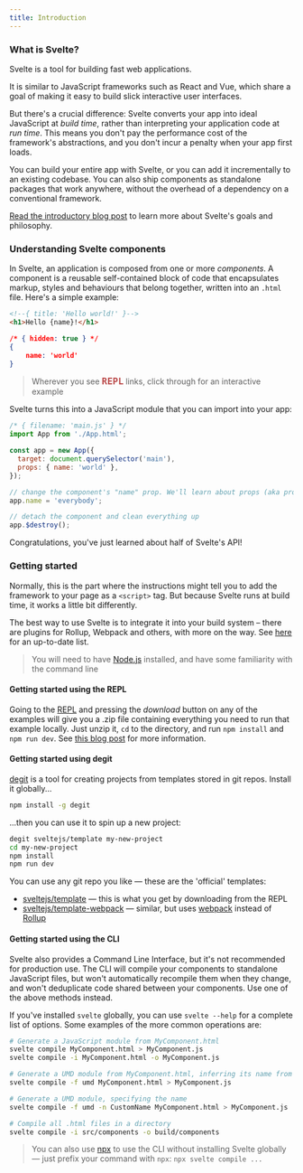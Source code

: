 ```yaml
---
title: Introduction
---
```


### What is Svelte?

Svelte is a tool for building fast web applications.

It is similar to JavaScript frameworks such as React and Vue, which share a goal of making it easy to build slick interactive user interfaces.

But there's a crucial difference: Svelte converts your app into ideal JavaScript at *build time*, rather than interpreting your application code at *run time*. This means you don't pay the performance cost of the framework's abstractions, and you don't incur a penalty when your app first loads.

You can build your entire app with Svelte, or you can add it incrementally to an existing codebase. You can also ship components as standalone packages that work anywhere, without the overhead of a dependency on a conventional framework.

[Read the introductory blog post](/blog/frameworks-without-the-framework) to learn more about Svelte's goals and philosophy.


### Understanding Svelte components

In Svelte, an application is composed from one or more _components_. A component is a reusable self-contained block of code that encapsulates markup, styles and behaviours that belong together, written into an `.html` file. Here's a simple example:

```html
<!--{ title: 'Hello world!' }-->
<h1>Hello {name}!</h1>
```

```json
/* { hidden: true } */
{
	name: 'world'
}
```

> Wherever you see <strong style="font-weight: 700; font-size: 16px; font-family: Inconsolata, monospace; color: rgba(170,30,30, 0.8)">REPL</strong> links, click through for an interactive example

Svelte turns this into a JavaScript module that you can import into your app:

```js
/* { filename: 'main.js' } */
import App from './App.html';

const app = new App({
  target: document.querySelector('main'),
  props: { name: 'world' },
});

// change the component's "name" prop. We'll learn about props (aka properties) below
app.name = 'everybody';

// detach the component and clean everything up
app.$destroy();
```

Congratulations, you've just learned about half of Svelte's API!


### Getting started

Normally, this is the part where the instructions might tell you to add the framework to your page as a `<script>` tag. But because Svelte runs at build time, it works a little bit differently.

The best way to use Svelte is to integrate it into your build system – there are plugins for Rollup, Webpack and others, with more on the way. See [here](https://github.com/sveltejs/svelte/#svelte) for an up-to-date list.

> You will need to have [Node.js](https://nodejs.org/en/) installed, and have some familiarity with the command line

#### Getting started using the REPL

Going to the [REPL](/repl) and pressing the *download* button on any of the examples will give you a .zip file containing everything you need to run that example locally. Just unzip it, `cd` to the directory, and run `npm install` and `npm run dev`. See [this blog post](/blog/the-easiest-way-to-get-started) for more information.

#### Getting started using degit

[degit](https://github.com/Rich-Harris/degit) is a tool for creating projects from templates stored in git repos. Install it globally...

```bash
npm install -g degit
```

...then you can use it to spin up a new project:

```bash
degit sveltejs/template my-new-project
cd my-new-project
npm install
npm run dev
```

You can use any git repo you like — these are the 'official' templates:

* [sveltejs/template](https://github.com/sveltejs/template) — this is what you get by downloading from the REPL
* [sveltejs/template-webpack](https://github.com/sveltejs/template-webpack) — similar, but uses [webpack](https://webpack.js.org/) instead of [Rollup](https://rollupjs.org/guide/en)

#### Getting started using the CLI

Svelte also provides a Command Line Interface, but it's not recommended for production use. The CLI will compile your components to standalone JavaScript files, but won't automatically recompile them when they change, and won't deduplicate code shared between your components. Use one of the above methods instead.

If you've installed `svelte` globally, you can use `svelte --help` for a complete list of options. Some examples of the more common operations are:

```bash
# Generate a JavaScript module from MyComponent.html
svelte compile MyComponent.html > MyComponent.js
svelte compile -i MyComponent.html -o MyComponent.js

# Generate a UMD module from MyComponent.html, inferring its name from the filename ('MyComponent')
svelte compile -f umd MyComponent.html > MyComponent.js

# Generate a UMD module, specifying the name
svelte compile -f umd -n CustomName MyComponent.html > MyComponent.js

# Compile all .html files in a directory
svelte compile -i src/components -o build/components
```

> You can also use [npx](https://medium.com/@maybekatz/introducing-npx-an-npm-package-runner-55f7d4bd282b) to use the CLI without installing Svelte globally — just prefix your command with `npx`: `npx svelte compile ...`
